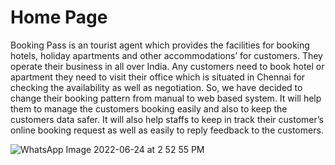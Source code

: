 #  Home Page   

Booking Pass is an tourist agent which provides the facilities for booking hotels, holiday apartments  and  other  accommodations’  for  customers.  They operate their business in all over India. Any customers need to book hotel or apartment they need to visit their office which is situated in Chennai for checking the availability as well as negotiation.  So, we have decided to change their booking pattern from manual to web based system. It will help them to manage the customers booking easily and also to keep the customers data safer. It will also help staffs to keep in track their customer’s online booking request as well as easily to reply feedback to the customers.


![WhatsApp Image 2022-06-24 at 2 52 55 PM](https://user-images.githubusercontent.com/69645104/175506006-2b2dee0e-76c3-465d-bb87-58f98587211e.jpeg)

